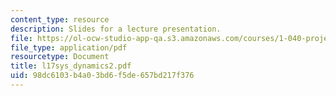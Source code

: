 ```yaml
---
content_type: resource
description: Slides for a lecture presentation.
file: https://ol-ocw-studio-app-qa.s3.amazonaws.com/courses/1-040-project-management-spring-2004/98dc6103b4a03bd6f5de657bd217f376_l17sys_dynamics2.pdf
file_type: application/pdf
resourcetype: Document
title: l17sys_dynamics2.pdf
uid: 98dc6103-b4a0-3bd6-f5de-657bd217f376
---
```


